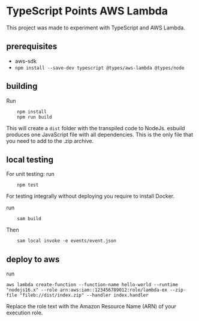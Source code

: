 # TypeScript Points AWS Lambda

This project was made to experiment with TypeScript and AWS Lambda.

## prerequisites
- aws-sdk
- `npm install --save-dev typescript @types/aws-lambda @types/node`

## building
Run 
```
    npm install
    npm run build
```

This will create a `dist` folder with the transpiled code to NodeJs. esbuild produces one JavaScript file with all dependencies. This is the only file that you need to add to the .zip archive.
## local testing 
For unit testing:
run 
```
    npm test
```
For testing integrally without deploying you require to install Docker.

run 
``` 
    sam build
```
Then 
```
    sam local invoke -e events/event.json
```
## deploy to aws
run
```
aws lambda create-function --function-name hello-world --runtime "nodejs16.x" --role arn:aws:iam::123456789012:role/lambda-ex --zip-file "fileb://dist/index.zip" --handler index.handler
```

 Replace the role text with the Amazon Resource Name (ARN) of your execution role.